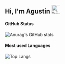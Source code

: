## Hi, I'm Agustín <img src="https://user-images.githubusercontent.com/1303154/88677602-1635ba80-d120-11ea-84d8-d263ba5fc3c0.gif" width="28px" alt="hi" />

#### GitHub Status
![Anurag's GitHub stats](https://github-readme-stats.vercel.app/api?username=AguzzDev&show_icons=true&theme=vue-dark)

#### Most used Languages
![Top Langs](https://github-readme-stats.vercel.app/api/top-langs/?username=AguzzDev&layout=compact&theme=vue-dark)



